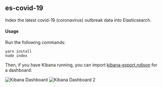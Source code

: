 ## es-covid-19

Index the latest covid-19 (coronavirus) outbreak data into Elasticsearch.

#### Usage

Run the following commands:

```
yarn install
node index
```

Then, if you have Kibana running, you can import [kibana-export.ndjson](https://github.com/lukasolson/es-covid-19/blob/master/kibana-export.ndjson) for a dashboard:

![Kibana Dashboard](https://user-images.githubusercontent.com/1178348/76989371-72cbd200-6903-11ea-81e6-f8af8d2e3286.png)
![Kibana Dashboard 2](https://user-images.githubusercontent.com/1178348/76989434-90993700-6903-11ea-95e2-f678d0f75342.png)
